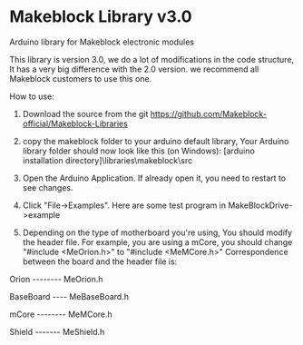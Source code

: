 # Makeblock Library v3.0

Arduino library for Makeblock electronic modules

This library is version 3.0, we do a lot of modifications in the code structure, It has a very big difference with the 2.0 version. we recommend all Makeblock customers to use this one.

How to use:

1. Download the source from the git https://github.com/Makeblock-official/Makeblock-Libraries

2. copy the makeblock folder to your arduino default library, Your Arduino library folder should now look like this 
   (on Windows): [arduino installation directory]\libraries\makeblock\src

3. Open the Arduino Application. If already open it, you need to restart to see changes.

4. Click "File->Examples". Here are some test program in MakeBlockDrive->example

5. Depending on the type of motherboard you're using, You should modify the header file.
   For example, you are using a mCore, you should change "#include <MeOrion.h>" to "#include <MeMCore.h>"
   Correspondence between the board and the header file is:

 Orion --------  MeOrion.h

 BaseBoard ----  MeBaseBoard.h
 
 mCore --------  MeMCore.h
 
 Shield -------  MeShield.h

